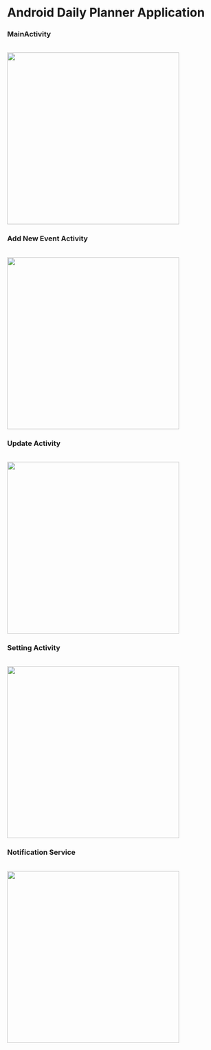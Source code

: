 # Android Daily Planner Application
<h3>MainActivity</h3> <br>
<img src="https://github.com/gheorghe96/Daily-Planner/blob/master/Screenshots/MainActivity.png" width="400">
<h3>Add New Event Activity</h3> <br>
<img src="https://github.com/gheorghe96/Daily-Planner/blob/master/Screenshots/AddActivity.png" width="400">
<h3>Update Activity</h3> <br>
<img src="https://github.com/gheorghe96/Daily-Planner/blob/master/Screenshots/UpdateActivity.png" width="400">
<h3>Setting Activity</h3> <br>
<img src="https://github.com/gheorghe96/Daily-Planner/blob/master/Screenshots/SettingActivity.png" width="400">
<h3>Notification Service</h3> <br>
<img src="https://github.com/gheorghe96/Daily-Planner/blob/master/Screenshots/Notification.png" width="400">
